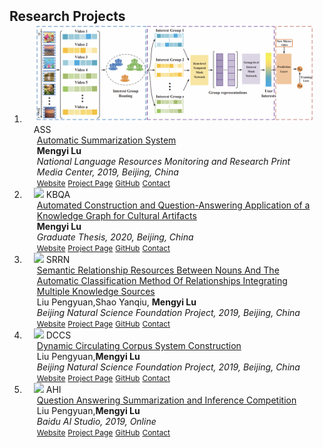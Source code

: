 <h2 id="publications" style="margin: 2px 0px -15px;">Research Projects</h2>

<div class="publications">
<ol class="bibliography">

<li>
<div class="pub-row">

  <div class="col-sm-3 abbr" style="position: relative;padding-right: 15px;padding-left: 15px;">
    <img src="assets/img/1.png" class="teaser img-fluid z-depth-1">
    <abbr class="badge">ASS</abbr>
  </div>

  <div class="col-sm-9" style="position: relative;padding-right: 15px;padding-left: 20px;">
    <div class="title"><a href="" target="_blank">Automatic Summarization System</a></div>
    <div class="author"><strong>Mengyi Lu</strong> </div>
    <div class="periodical"><em>National Language Resources Monitoring and Research Print Media Center, 2019, Beijing, China</em></div>
    <div class="links">
      <a href="https://cnlr.blcu.edu.cn/" class="btn btn-sm z-depth-0" role="button" target="_blank" style="font-size:12px;">Website</a>
      <a href="https://github.com/lulumengyi/Automatic-Summarization-System" class="btn btn-sm z-depth-0" role="button" target="_blank" style="font-size:12px;">Project Page</a>
      <a href="https://github.com/lulumengyi/Automatic-Summarization-System" class="btn btn-sm z-depth-0" role="button" target="_blank" style="font-size:12px;">GitHub</a>
      <a href="" class="btn btn-sm z-depth-0" role="button" target="_blank" style="font-size:12px;">Contact</a>
    </div>
  </div>
</div>
</li>

<li>
<div class="pub-row">

  <div class="col-sm-3 abbr" style="position: relative;padding-right: 15px;padding-left: 15px;">
    <img src="assets/img/OCS.png" class="teaser img-fluid z-depth-1">
    <abbr class="badge">KBQA</abbr>
  </div>

  <div class="col-sm-9" style="position: relative;padding-right: 15px;padding-left: 20px;">
    <div class="title"><a href="" target="_blank">Automated Construction and Question-Answering Application of a Knowledge Graph for Cultural Artifacts</a></div>
    <div class="author"><strong>Mengyi Lu</strong> </div>
    <div class="periodical"><em>Graduate Thesis, 2020, Beijing, China</em></div>
    <div class="links">
      <a href="" class="btn btn-sm z-depth-0" role="button" target="_blank" style="font-size:12px;">Website</a>
      <a href="https://github.com/lulumengyi/Automated-Construction-and-Question-Answering-Application-of-a-Knowledge-Graph-for-Culture" class="btn btn-sm z-depth-0" role="button" target="_blank" style="font-size:12px;">Project Page</a>
      <a href="https://github.com/lulumengyi/Automated-Construction-and-Question-Answering-Application-of-a-Knowledge-Graph-for-Culture" class="btn btn-sm z-depth-0" role="button" target="_blank" style="font-size:12px;">GitHub</a>
      <a href="" class="btn btn-sm z-depth-0" role="button" target="_blank" style="font-size:12px;">Contact</a>
    </div>
  </div>
</div>
</li>

<li>
<div class="pub-row">

  <div class="col-sm-3 abbr" style="position: relative;padding-right: 15px;padding-left: 15px;">
    <img src="assets/img/OCS.png" class="teaser img-fluid z-depth-1">
    <abbr class="badge">SRRN</abbr>
  </div>

  <div class="col-sm-9" style="position: relative;padding-right: 15px;padding-left: 20px;">
    <div class="title"><a href="" target="_blank">Semantic Relationship Resources Between Nouns And The Automatic Classification Method Of Relationships Integrating Multiple Knowledge Sources</a></div>
    <div class="author">Liu Pengyuan,Shao Yanqiu, <strong>Mengyi Lu</strong> </div>
    <div class="periodical"><em>Beijing Natural Science Foundation Project, 2019, Beijing, China</em></div>
    <div class="links">
      <a href="https://faculty.blcu.edu.cn/liupengyuan/zh_CN/kyxm/179488/content/30191.htm#kyxm" class="btn btn-sm z-depth-0" role="button" target="_blank" style="font-size:12px;">Website</a>
      <a href="" class="btn btn-sm z-depth-0" role="button" target="_blank" style="font-size:12px;">Project Page</a>
      <a href="" class="btn btn-sm z-depth-0" role="button" target="_blank" style="font-size:12px;">GitHub</a>
      <a href="" class="btn btn-sm z-depth-0" role="button" target="_blank" style="font-size:12px;">Contact</a>
    </div>
  </div>
</div>
</li>

<li>
<div class="pub-row">

  <div class="col-sm-3 abbr" style="position: relative;padding-right: 15px;padding-left: 15px;">
    <img src="assets/img/OCS.png" class="teaser img-fluid z-depth-1">
    <abbr class="badge">DCCS</abbr>
  </div>

  <div class="col-sm-9" style="position: relative;padding-right: 15px;padding-left: 20px;">
    <div class="title"><a href="" target="_blank">Dynamic Circulating Corpus System Construction</a></div>
    <div class="author">Liu Pengyuan,<strong>Mengyi Lu</strong> </div>
    <div class="periodical"><em>Beijing Natural Science Foundation Project, 2019, Beijing, China</em></div>
    <div class="links">
      <a href="https://blcuicall.org/papers/dcc2.0_slides.pdf" class="btn btn-sm z-depth-0" role="button" target="_blank" style="font-size:12px;">Website</a>
      <a href="" class="btn btn-sm z-depth-0" role="button" target="_blank" style="font-size:12px;">Project Page</a>
      <a href="" class="btn btn-sm z-depth-0" role="button" target="_blank" style="font-size:12px;">GitHub</a>
      <a href="" class="btn btn-sm z-depth-0" role="button" target="_blank" style="font-size:12px;">Contact</a>
    </div>
  </div>
</div>
</li>

<li>
<div class="pub-row">

  <div class="col-sm-3 abbr" style="position: relative;padding-right: 15px;padding-left: 15px;">
    <img src="assets/img/OCS.png" class="teaser img-fluid z-depth-1">
    <abbr class="badge">AHI</abbr>
  </div>

  <div class="col-sm-9" style="position: relative;padding-right: 15px;padding-left: 20px;">
    <div class="title"><a href="" target="_blank">Question Answering Summarization and Inference Competition</a></div>
    <div class="author">Liu Pengyuan,<strong>Mengyi Lu</strong> </div>
    <div class="periodical"><em>Baidu AI Studio, 2019, Online</em></div>
    <div class="links">
      <a href="" class="btn btn-sm z-depth-0" role="button" target="_blank" style="font-size:12px;">Website</a>
      <a href="" class="btn btn-sm z-depth-0" role="button" target="_blank" style="font-size:12px;">Project Page</a>
      <a href="" class="btn btn-sm z-depth-0" role="button" target="_blank" style="font-size:12px;">GitHub</a>
      <a href="" class="btn btn-sm z-depth-0" role="button" target="_blank" style="font-size:12px;">Contact</a>
    </div>
  </div>
</div>
</li>
  
  
<br>

</ol>
</div>

